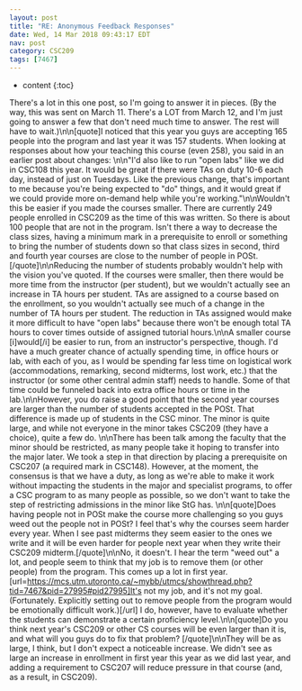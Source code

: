 ```yaml
---
layout: post
title: "RE: Anonymous Feedback Responses"
date: Wed, 14 Mar 2018 09:43:17 EDT
nav: post
category: CSC209
tags: [7467]
---
```


* content
{:toc}

There's a lot in this one post, so I'm going to answer it in pieces. (By the way, this was sent on March 11. There's a LOT from March 12, and I'm just going to answer a few that don't need much time to answer. The rest will have to wait.)\n\n[quote]I noticed that this year you guys are accepting 165 people into the program and last year it was 157 students. When looking at responses about how your teaching this course (even 258), you said in an earlier post about changes: \n\n"I'd also like to run "open labs" like we did in CSC108 this year. It would be great if there were TAs on duty 10-6 each day, instead of just on Tuesdays. Like the previous change, that's important to me because you're being expected to "do" things, and it would great if we could provide more on-demand help while you're working."\n\nWouldn't this be easier if you made the courses smaller. There are currently 249 people enrolled in CSC209 as the time of this was written. So there is about 100 people that are not in the program. Isn't there a way to decrease the class sizes, having a minimum mark in a prerequisite to enroll or something to bring the number of students down so that class sizes in second, third and fourth year courses are close to the number of people in POSt.[/quote]\n\nReducing the number of students probably wouldn't help with the vision you've quoted. If the courses were smaller, then there would be more time from the instructor (per student), but we wouldn't actually see an increase in TA hours per student. TAs are assigned to a course based on the enrollment, so you wouldn't actually see much of a change in the number of TA hours per student. The reduction in TAs assigned would make it more difficult to have "open labs" because there won't be enough total TA hours to cover times outside of assigned tutorial hours.\n\nA smaller course [i]would[/i] be easier to run, from an instructor's perspective, though. I'd have a much greater chance of actually spending time, in office hours or lab, with each of you, as I would be spending far less time on logistical work (accommodations, remarking, second midterms, lost work, etc.) that the instructor (or some other central admin staff) needs to handle. Some of that time could be funneled back into extra office hours or time in the lab.\n\nHowever, you do raise a good point that the second year courses are larger than the number of students accepted in the POSt. That difference is made up of students in the CSC minor. The minor is quite large, and while not everyone in the minor takes CSC209 (they have a choice), quite a few do. \n\nThere has been talk among the faculty that the minor should be restricted, as many people take it hoping to transfer into the major later. We took a step in that direction by placing a prerequisite on CSC207 (a required mark in CSC148). However, at the moment, the consensus is that we have a duty, as long as we're able to make it work without impacting the students in the major and specialist programs, to offer a CSC program to as many people as possible, so we don't want to take the step of restricting admissions in the minor like StG has.  \n\n[quote]Does having people not in POSt make the course more challenging so you guys weed out the people not in POSt? I feel that's why the courses seem harder every year. When I see past midterms they seem easier to the ones we write and it will be even harder for people next year when they write their CSC209 midterm.[/quote]\n\nNo, it doesn't. I hear the term "weed out" a lot, and people seem to think that my job is to remove them (or other people) from the program. This comes up a lot in first year. [url=https://mcs.utm.utoronto.ca/~mybb/utmcs/showthread.php?tid=7467&pid=27995#pid27995]It's not my job, and it's not my goal. (Fortunately. Explicitly setting out to remove people from the program would be emotionally difficult work.)[/url] I do, however, have to evaluate whether the students can demonstrate a certain proficiency level.\n\n[quote]Do you think next year's CSC209 or other CS courses will be even larger than it is, and what will you guys do to fix that problem? [/quote]\n\nThey will be as large, I think, but I don't expect a noticeable increase. We didn't see as large an increase in enrollment in first year this year as we did last year, and adding a requirement to CSC207 will reduce pressure in that course (and, as a result, in CSC209).
<!-- more -->
<p></p>
